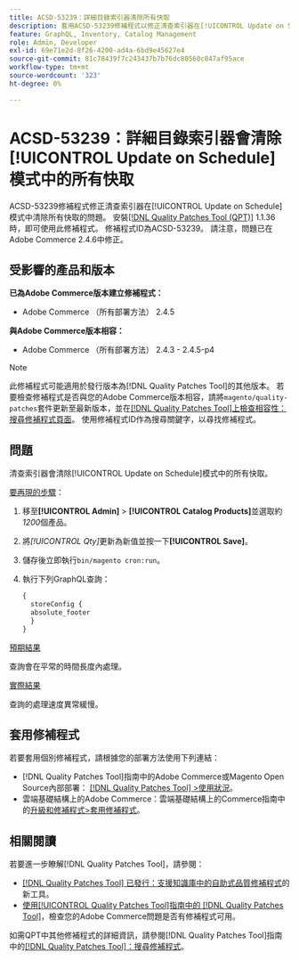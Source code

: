```yaml
---
title: ACSD-53239：詳細目錄索引器清除所有快取
description: 套用ACSD-53239修補程式以修正清查索引器在[!UICONTROL Update on Schedule]模式中清除所有快取的Adobe Commerce問題。
feature: GraphQL, Inventory, Catalog Management
role: Admin, Developer
exl-id: 69e71e2d-8f26-4200-ad4a-6bd9e45627e4
source-git-commit: 81c78439f7c243437b7b76dc80560c847af95ace
workflow-type: tm+mt
source-wordcount: '323'
ht-degree: 0%

---
```


# ACSD-53239：詳細目錄索引器會清除[!UICONTROL Update on Schedule]模式中的所有快取

ACSD-53239修補程式修正清查索引器在[!UICONTROL Update on Schedule]模式中清除所有快取的問題。 安裝[[!DNL Quality Patches Tool (QPT)]](https://experienceleague.adobe.com/en/docs/commerce-knowledge-base/kb/announcements/commerce-announcements/magento-quality-patches-released-new-tool-to-self-serve-quality-patches) 1.1.36時，即可使用此修補程式。 修補程式ID為ACSD-53239。 請注意，問題已在Adobe Commerce 2.4.6中修正。

## 受影響的產品和版本

**已為Adobe Commerce版本建立修補程式：**

* Adobe Commerce （所有部署方法） 2.4.5

**與Adobe Commerce版本相容：**

* Adobe Commerce （所有部署方法） 2.4.3 - 2.4.5-p4

>[!NOTE]
>
>此修補程式可能適用於發行版本為[!DNL Quality Patches Tool]的其他版本。 若要檢查修補程式是否與您的Adobe Commerce版本相容，請將`magento/quality-patches`套件更新至最新版本，並在[[!DNL Quality Patches Tool]上檢查相容性：搜尋修補程式頁面](https://experienceleague.adobe.com/tools/commerce-quality-patches/index.html)。 使用修補程式ID作為搜尋關鍵字，以尋找修補程式。

## 問題

清查索引器會清除[!UICONTROL Update on Schedule]模式中的所有快取。

<u>要再現的步驟</u>：

1. 移至&#x200B;**[!UICONTROL Admin]** > **[!UICONTROL Catalog Products]**&#x200B;並選取約&#x200B;*1200*&#x200B;個產品。
2. 將&#x200B;*[!UICONTROL Qty]*&#x200B;更新為新值並按一下&#x200B;**[!UICONTROL Save]**。
3. 儲存後立即執行`bin/magento cron:run`。
4. 執行下列GraphQL查詢：

   ```GraphQL
   {
     storeConfig {
     absolute_footer
     }
   }
   ```

<u>預期結果</u>

查詢會在平常的時間長度內處理。

<u>實際結果</u>

查詢的處理速度異常緩慢。

## 套用修補程式

若要套用個別修補程式，請根據您的部署方法使用下列連結：

* [!DNL Quality Patches Tool]指南中的Adobe Commerce或Magento Open Source內部部署： [[!DNL Quality Patches Tool] >使用狀況](/help/tools/quality-patches-tool/usage.md)。
* 雲端基礎結構上的Adobe Commerce：雲端基礎結構上的Commerce指南中的[升級和修補程式>套用修補程式](https://experienceleague.adobe.com/docs/commerce-cloud-service/user-guide/develop/upgrade/apply-patches.html)。

## 相關閱讀

若要進一步瞭解[!DNL Quality Patches Tool]，請參閱：

* [[!DNL Quality Patches Tool] 已發行：支援知識庫中的自助式品質修補程式](https://experienceleague.adobe.com/en/docs/commerce-knowledge-base/kb/announcements/commerce-announcements/magento-quality-patches-released-new-tool-to-self-serve-quality-patches)的新工具。
* [使用[!UICONTROL Quality Patches Tool]指南中的 [!DNL Quality Patches Tool]](/help/tools/quality-patches-tool/patches-available-in-qpt/check-patch-for-magento-issue-with-magento-quality-patches.md)，檢查您的Adobe Commerce問題是否有修補程式可用。


如需QPT中其他修補程式的詳細資訊，請參閱[!DNL Quality Patches Tool]指南中的[[!DNL Quality Patches Tool]：搜尋修補程式](https://experienceleague.adobe.com/tools/commerce-quality-patches/index.html)。

